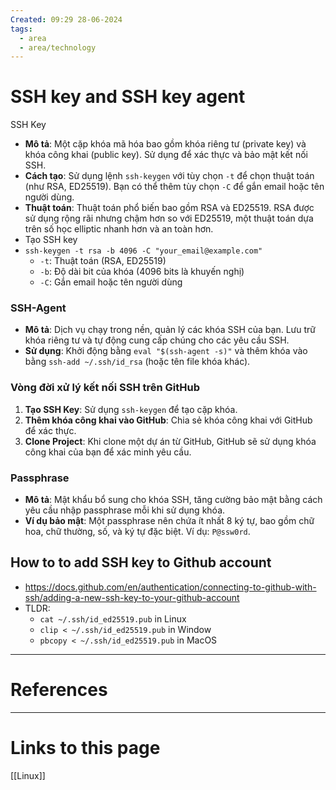 ```yaml
---
Created: 09:29 28-06-2024
tags:
  - area
  - area/technology
---
```


# SSH key and SSH key agent
SSH Key
- **Mô tả**: Một cặp khóa mã hóa bao gồm khóa riêng tư (private key) và khóa công khai (public key). Sử dụng để xác thực và bảo mật kết nối SSH.
- **Cách tạo**: Sử dụng lệnh `ssh-keygen` với tùy chọn `-t` để chọn thuật toán (như RSA, ED25519). Bạn có thể thêm tùy chọn `-C` để gắn email hoặc tên người dùng.
- **Thuật toán**: Thuật toán phổ biến bao gồm RSA và ED25519. RSA được sử dụng rộng rãi nhưng chậm hơn so với ED25519, một thuật toán dựa trên số học elliptic nhanh hơn và an toàn hơn.
- Tạo SSH key 
- `ssh-keygen -t rsa -b 4096 -C "your_email@example.com"`
	- `-t`: Thuật toán (RSA, ED25519)
	- `-b`: Độ dài bit của khóa (4096 bits là khuyến nghị)
	- `-C`: Gắn email hoặc tên người dùng
### SSH-Agent
- **Mô tả**: Dịch vụ chạy trong nền, quản lý các khóa SSH của bạn. Lưu trữ khóa riêng tư và tự động cung cấp chúng cho các yêu cầu SSH.
- **Sử dụng**: Khởi động bằng `eval "$(ssh-agent -s)"` và thêm khóa vào bằng `ssh-add ~/.ssh/id_rsa` (hoặc tên file khóa khác).
### Vòng đời xử lý kết nối SSH trên GitHub
1. **Tạo SSH Key**: Sử dụng `ssh-keygen` để tạo cặp khóa.
2. **Thêm khóa công khai vào GitHub**: Chia sẻ khóa công khai với GitHub để xác thực.
3. **Clone Project**: Khi clone một dự án từ GitHub, GitHub sẽ sử dụng khóa công khai của bạn để xác minh yêu cầu.
### Passphrase
- **Mô tả**: Mật khẩu bổ sung cho khóa SSH, tăng cường bảo mật bằng cách yêu cầu nhập passphrase mỗi khi sử dụng khóa.
- **Ví dụ bảo mật**: Một passphrase nên chứa ít nhất 8 ký tự, bao gồm chữ hoa, chữ thường, số, và ký tự đặc biệt. Ví dụ: `P@ssw0rd`.



## How to to add SSH key to Github account 
- https://docs.github.com/en/authentication/connecting-to-github-with-ssh/adding-a-new-ssh-key-to-your-github-account
- TLDR:
	- `cat ~/.ssh/id_ed25519.pub` in Linux
	- `clip < ~/.ssh/id_ed25519.pub` in Window
	- `pbcopy < ~/.ssh/id_ed25519.pub` in MacOS

--- 
# References

--- 
# Links to this page


[[Linux]]
